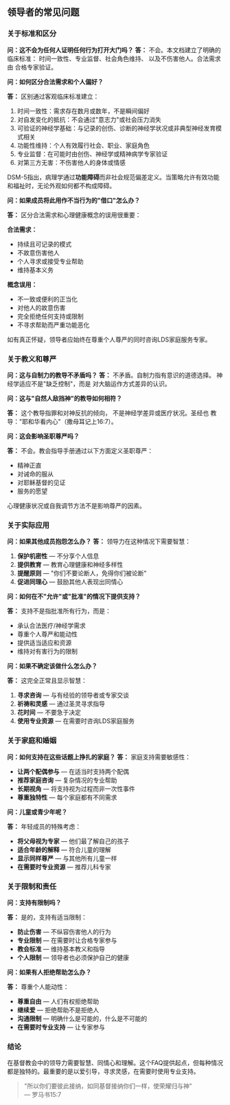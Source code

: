 ## 领导者的常见问题

### 关于标准和区分

**问：这不会为任何人证明任何行为打开大门吗？**
**答：** 不会。本文档建立了明确的临床标准：
时间一致性、专业监督、社会角色维持、
以及不伤害他人。合法需求由
合格专家验证。

**问：如何区分合法需求和个人偏好？**

**答：** 区别通过客观临床标准建立：

1. 时间一致性：需求存在数月或数年，不是瞬间偏好
1. 对自发变化的抵抗：不会通过"意志力"或社会压力消失
1. 可验证的神经学基础：与记录的创伤、诊断的神经学状况或非典型神经发育模式相关
1. 功能性维持：个人有效履行社会、职业、家庭角色
1. 专业监督：在可能时由创伤、神经学或精神病学专家验证
1. 对第三方无害：不伤害他人的身体或情感

DSM-5指出，病理学通过**功能障碍**而非社会规范偏差定义。当策略允许有效功能和福祉时，无论外观如何都不构成障碍。

**问：如果成员将此用作不当行为的"借口"怎么办？**

**答：** 区分合法需求和心理健康概念的误用很重要：

**合法需求：**

- 持续且可记录的模式
- 不故意伤害他人
- 个人寻求或接受专业帮助
- 维持基本义务

**概念误用：**

- 不一致或便利的正当化
- 对他人的故意伤害
- 完全拒绝任何支持或限制
- 不寻求帮助而严重功能恶化

如有真正怀疑，领导者应始终在尊重个人尊严的同时咨询LDS家庭服务专家。

### 关于教义和尊严

**问：这与自制力的教导不矛盾吗？**
**答：** 不矛盾。自制力指有意识的道德选择。
神经学适应不是"缺乏控制"，而是
对大脑运作方式差异的认识。

**问：这与"自然人敌挡神"的教导如何相符？**

**答：** 这个教导指罪和对神反抗的倾向，
不是神经学差异或医疗状况。圣经也
教导："耶和华看内心"（撒母耳记上16:7）。

**问：这会影响圣职尊严吗？**

**答：** 不会。教会指导手册通过以下方面定义圣职尊严：
- 精神正直
- 对诫命的服从
- 对耶稣基督的见证
- 服务的愿望

心理健康状况或自我调节方法不是影响尊严的因素。

### 关于实际应用

**问：如果其他成员抱怨怎么办？**
**答：** 领导力在这种情况下需要智慧：

1. **保护机密性** — 不分享个人信息
2. **提供教育** — 教育心理健康和神经多样性
3. **提醒原则** — "你们不要论断人，免得你们被论断"
4. **促进同理心** — 鼓励其他人表现出同情心

**问：如何在不"允许"或"批准"的情况下提供支持？**

**答：** 支持不是指批准所有行为，而是：
- 承认合法医疗/神经学需求
- 尊重个人尊严和能动性
- 提供适当适应和资源
- 维持对有害行为的限制

**问：如果不确定该做什么怎么办？**

**答：** 这完全正常且显示智慧：

1. **寻求咨询** — 与有经验的领导者或专家交谈
2. **祈祷和灵感** — 通过圣灵寻求指导
3. **花时间** — 不要急于决定
4. **使用专业资源** — 在需要时咨询LDS家庭服务

### 关于家庭和婚姻

**问：如何支持在这些话题上挣扎的家庭？**
**答：** 家庭支持需要敏感性：

- **让两个配偶参与** — 在适当时支持两个配偶
- **推荐家庭咨询** — 复杂情况的专业帮助
- **长期视角** — 将支持视为过程而非一次性事件
- **尊重独特性** — 每个家庭都有不同需求

**问：儿童或青少年呢？**

**答：** 年轻成员的特殊考虑：

- **将父母视为专家** — 他们最了解自己的孩子
- **适合年龄的解释** — 符合儿童的理解
- **显示同样尊严** — 与其他所有儿童一样
- **在需要时专业资源** — 推荐儿科专家

### 关于限制和责任

**问：支持有限制吗？**

**答：** 是的，支持有适当限制：

- **防止伤害** — 不纵容伤害他人的行为
- **专业限制** — 在需要时让合格专家参与
- **教会标准** — 维持基本教义和指导
- **个人限制** — 领导者也必须保护自己的健康

**问：如果有人拒绝帮助怎么办？**

**答：** 尊重个人能动性：

- **尊重自由** — 人们有权拒绝帮助
- **继续爱** — 拒绝帮助不是拒绝人
- **沟通限制** — 明确什么是可能的，什么是不可能的
- **在需要时专业支持** — 让专家参与

### 结论

在基督教会中的领导力需要智慧、同情心和理解。这个FAQ提供起点，但每种情况都是独特的。最重要的是以爱引导，寻求灵感，在需要时使用专业支持。

> "所以你们要彼此接纳，如同基督接纳你们一样，使荣耀归与神"  
> — 罗马书15:7
